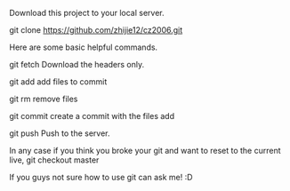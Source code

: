 
Download this project to your local server. 

git clone https://github.com/zhijie12/cz2006.git

Here are some basic helpful commands.

git fetch
Download the headers only.

git add 
add files to commit

git rm
remove files

git commit 
create a commit with the files add

git push
Push to the server.

In any case if you think you broke your git and want to reset to the current live, 
git checkout master

If you guys not sure how to use git can ask me! :D 
